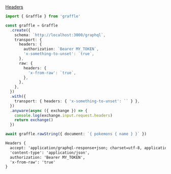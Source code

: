 <div class="ExampleSnippet">
<a href="../../examples/transport-http/headers">Headers</a>

<!-- dprint-ignore-start -->
```ts twoslash
import { Graffle } from 'graffle'

const graffle = Graffle
  .create({
    schema: `http://localhost:3000/graphql`,
    transport: {
      headers: {
        authorization: `Bearer MY_TOKEN`,
        'x-something-to-unset': `true`,
      },
      raw: {
        headers: {
          'x-from-raw': `true`,
        },
      },
    },
  })
  .with({
    transport: { headers: { 'x-something-to-unset': `` } },
  })
  .anyware(async ({ exchange }) => {
    console.log(exchange.input.request.headers)
    return exchange()
  })

await graffle.rawString({ document: `{ pokemons { name } }` })
```
<!-- dprint-ignore-end -->

<!-- dprint-ignore-start -->
```txt
Headers {
  accept: 'application/graphql-response+json; charset=utf-8, application/json; charset=utf-8',
  'content-type': 'application/json',
  authorization: 'Bearer MY_TOKEN',
  'x-from-raw': 'true'
}
```
<!-- dprint-ignore-end -->

</div>
